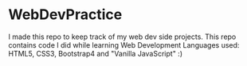 # WebDevPractice
I made this repo to keep track of my web dev side projects.
This repo contains code I did while learning Web Development
Languages used: HTML5, CSS3, Bootstrap4 and "Vanilla JavaScript" :)
